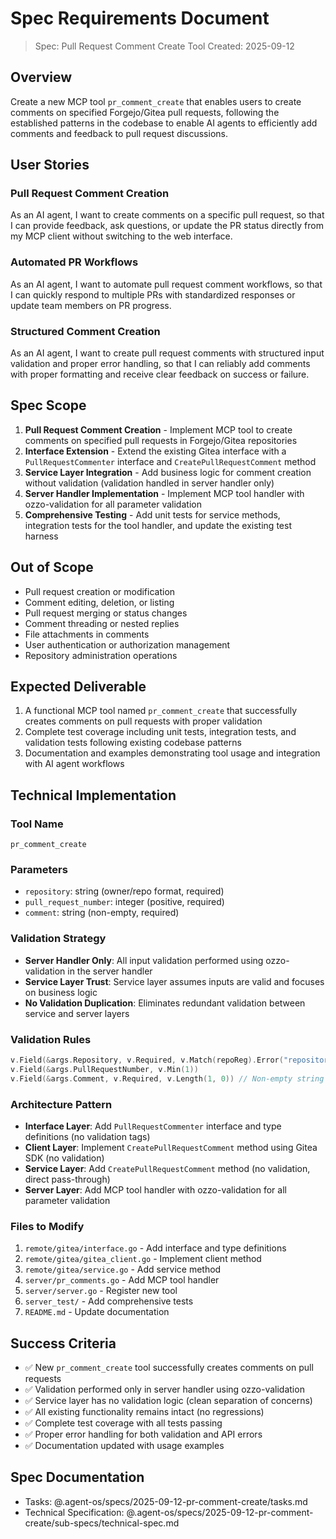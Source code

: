 # Spec Requirements Document

> Spec: Pull Request Comment Create Tool
> Created: 2025-09-12

## Overview

Create a new MCP tool `pr_comment_create` that enables users to create comments on specified Forgejo/Gitea pull requests, following the established patterns in the codebase to enable AI agents to efficiently add comments and feedback to pull request discussions.

## User Stories

### Pull Request Comment Creation

As an AI agent, I want to create comments on a specific pull request, so that I can provide feedback, ask questions, or update the PR status directly from my MCP client without switching to the web interface.

### Automated PR Workflows

As an AI agent, I want to automate pull request comment workflows, so that I can quickly respond to multiple PRs with standardized responses or update team members on PR progress.

### Structured Comment Creation

As an AI agent, I want to create pull request comments with structured input validation and proper error handling, so that I can reliably add comments with proper formatting and receive clear feedback on success or failure.

## Spec Scope

1. **Pull Request Comment Creation** - Implement MCP tool to create comments on specified pull requests in Forgejo/Gitea repositories
2. **Interface Extension** - Extend the existing Gitea interface with a `PullRequestCommenter` interface and `CreatePullRequestComment` method
3. **Service Layer Integration** - Add business logic for comment creation without validation (validation handled in server handler only)
4. **Server Handler Implementation** - Implement MCP tool handler with ozzo-validation for all parameter validation
5. **Comprehensive Testing** - Add unit tests for service methods, integration tests for the tool handler, and update the existing test harness

## Out of Scope

- Pull request creation or modification
- Comment editing, deletion, or listing
- Pull request merging or status changes
- Comment threading or nested replies
- File attachments in comments
- User authentication or authorization management
- Repository administration operations

## Expected Deliverable

1. A functional MCP tool named `pr_comment_create` that successfully creates comments on pull requests with proper validation
2. Complete test coverage including unit tests, integration tests, and validation tests following existing codebase patterns
3. Documentation and examples demonstrating tool usage and integration with AI agent workflows

## Technical Implementation

### Tool Name
`pr_comment_create`

### Parameters
- `repository`: string (owner/repo format, required)
- `pull_request_number`: integer (positive, required)
- `comment`: string (non-empty, required)

### Validation Strategy
- **Server Handler Only**: All input validation performed using ozzo-validation in the server handler
- **Service Layer Trust**: Service layer assumes inputs are valid and focuses on business logic
- **No Validation Duplication**: Eliminates redundant validation between service and server layers

### Validation Rules
```go
v.Field(&args.Repository, v.Required, v.Match(repoReg).Error("repository must be in format 'owner/repo'"))
v.Field(&args.PullRequestNumber, v.Min(1))
v.Field(&args.Comment, v.Required, v.Length(1, 0)) // Non-empty string
```

### Architecture Pattern
- **Interface Layer**: Add `PullRequestCommenter` interface and type definitions (no validation tags)
- **Client Layer**: Implement `CreatePullRequestComment` method using Gitea SDK (no validation)
- **Service Layer**: Add `CreatePullRequestComment` method (no validation, direct pass-through)
- **Server Layer**: Add MCP tool handler with ozzo-validation for all parameter validation

### Files to Modify
1. `remote/gitea/interface.go` - Add interface and type definitions
2. `remote/gitea/gitea_client.go` - Implement client method
3. `remote/gitea/service.go` - Add service method
4. `server/pr_comments.go` - Add MCP tool handler
5. `server/server.go` - Register new tool
6. `server_test/` - Add comprehensive tests
7. `README.md` - Update documentation

## Success Criteria

- ✅ New `pr_comment_create` tool successfully creates comments on pull requests
- ✅ Validation performed only in server handler using ozzo-validation
- ✅ Service layer has no validation logic (clean separation of concerns)
- ✅ All existing functionality remains intact (no regressions)
- ✅ Complete test coverage with all tests passing
- ✅ Proper error handling for both validation and API errors
- ✅ Documentation updated with usage examples

## Spec Documentation

- Tasks: @.agent-os/specs/2025-09-12-pr-comment-create/tasks.md
- Technical Specification: @.agent-os/specs/2025-09-12-pr-comment-create/sub-specs/technical-spec.md